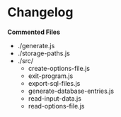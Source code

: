 # Changelog

**Commented Files**
* ./generate.js
* ./storage-paths.js
* ./src/
	* create-options-file.js
	* exit-program.js
	* export-sql-files.js
	* generate-database-entries.js
	* read-input-data.js
	* read-options-file.js
